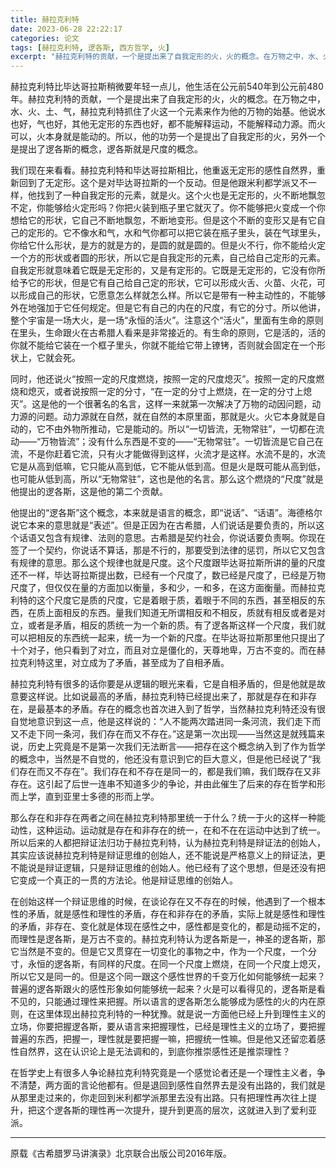 ```yaml
---
title: 赫拉克利特
date: 2023-06-28 22:22:17
categories: 论文
tags: [赫拉克利特, 逻各斯, 西方哲学, 火]
excerpt: "赫拉克利特的贡献，一个是提出来了自我定形的火，火的概念。在万物之中，水、火、土、气，赫拉克利特抓住了火这一个元素来作为他的万物的始基。他说水也好，气也好，其他无定形的东西也好，都不能解释运动，不能解释动力源。而火可以，火本身就是能动的。所以，他的功劳一个是提出了自我定形的火，另外一个是提出了逻各斯的概念，逻各斯就是尺度的概念。"
---
```

赫拉克利特比毕达哥拉斯稍微要年轻一点儿，他生活在公元前540年到公元前480年。赫拉克利特的贡献，一个是提出来了自我定形的火，火的概念。在万物之中，水、火、土、气，赫拉克利特抓住了火这一个元素来作为他的万物的始基。他说水也好，气也好，其他无定形的东西也好，都不能解释运动，不能解释动力源。而火可以，火本身就是能动的。所以，他的功劳一个是提出了自我定形的火，另外一个是提出了逻各斯的概念，逻各斯就是尺度的概念。

我们现在来看看。赫拉克利特和毕达哥拉斯相比，他重返无定形的感性自然界，重新回到了无定形。这个是对毕达哥拉斯的一个反动。但是他跟米利都学派又不一样，他找到了一种自我定形的元素，就是火。这个火也是无定形的，火不断地飘忽不定，你能够给火定形吗？你把火装到瓶子里它就灭了。你不能够把火变成一个你想给它的形状，它自己不断地飘忽，不断地变形。但是这个不断的变形又是有它自己的定形的。它不像水和气，水和气你都可以把它装在瓶子里头，装在气球里头，你给它什么形状，是方的就是方的，是圆的就是圆的。但是火不行，你不能给火定一个方的形状或者圆的形状，所以它是自我定形的元素，自己给自己定形的元素。自我定形就意味着它既是无定形的，又是有定形的。它既是无定形的，它没有你所给予它的形状，但是它有自己给自己定的形状，它可以形成火舌、火苗、火花，可以形成自己的形状，它愿意怎么样就怎么样。所以它是带有一种主动性的，不能够外在地强加于它任何规定。但是它有自己的内在的尺度，有它的分寸。所以他讲，整个宇宙是一场大火，是一场“永恒的活火”。注意这个“活火”，里面有生命的原则在里头，生命跟火在古希腊人看来是非常接近的。有生命的原则，它是活的，活的你就不能给它装在一个框子里头，你就不能给它带上镣铐，否则就会固定在一个形状上，它就会死。

同时，他还说火“按照一定的尺度燃烧，按照一定的尺度熄灭”。按照一定的尺度燃烧和熄灭，或者说按照一定的分寸，“在一定的分寸上燃烧，在一定的分寸上熄灭”。这是他的一个很著名的名言，这样一来就第一次解决了万物的动因问题，动力源的问题。动力源就在自然，就在自然的本原里面，那就是火。火它本身就是自动的，它不由外物所推动，它是能动的。所以“一切皆流，无物常驻”，一切都在流动——“万物皆流”；没有什么东西是不变的——“无物常驻”。一切皆流是它自己在流，不是你赶着它流，只有火才能做得到这样，火流才是这样。水流不是的，水流它是从高到低嘛，它只能从高到低，它不能从低到高。但是火是既可能从高到低，也可能从低到高，所以“无物常驻”，这也是他的名言。那么这个燃烧的“尺度”就是他提出的逻各斯，这是他的第二个贡献。

他提出的“逻各斯”这个概念，本来就是语言的概念，即“说话”、“话语”。海德格尔说它本来的意思就是“表述”。但是正因为在古希腊，人们说话是要负责的，所以这个话语又包含有规律、法则的意思。古希腊是契约社会，你说话要负责啊。你现在签了一个契约，你说话不算话，那是不行的，那要受到法律的惩罚，所以它又包含有规律的意思。那么这个规律也就是尺度。这个尺度跟毕达哥拉斯所讲的量的尺度还不一样，毕达哥拉斯提出数，已经有一个尺度了，数已经是尺度了，已经是万物尺度了，但仅仅在量的方面加以衡量，多和少，一和多，在这方面衡量。而赫拉克利特的这个尺度它是质的尺度，它是着眼于质，着眼于不同的东西，甚至相反的东西，在质上面相反的东西。量我们知道无所谓相反和不相反，质就有相反或者是对立，或者是矛盾，相反的质统一为一个新的质。有了逻各斯这样一个尺度，我们就可以把相反的东西统一起来，统一为一个新的尺度。在毕达哥拉斯那里他只提出了十个对子，他只看到了对立，而且对立是僵化的，天尊地卑，万古不变的。而在赫拉克利特这里，对立成为了矛盾，甚至成为了自相矛盾。

赫拉克利特有很多的话你要是从逻辑的眼光来看，它是自相矛盾的，但是他就是故意要这样说。比如说最高的矛盾，赫拉克利特已经提出来了，那就是存在和非存在，是最基本的矛盾。存在的概念也首次进入到了哲学，当然赫拉克利特还没有很自觉地意识到这一点，他是这样说的：“人不能两次踏进同一条河流，我们走下而又不走下同一条河，我们存在而又不存在。”这是第一次出现——当然这是就残篇来说，历史上究竟是不是第一次我们无法断言——把存在这个概念纳入到了作为哲学的概念中，当然是不自觉的，他还没有意识到它的巨大意义，但是他已经说了“我们存在而又不存在”。我们存在和不存在是同一的，都是我们嘛，我们既存在又非存在。这引起了后世一连串不知道多少的争论，并由此催生了后来的存在哲学和形而上学，直到亚里士多德的形而上学。

那么存在和非存在两者之间在赫拉克利特那里统一于什么？统一于火的这样一种能动性，这种运动。运动就是存在和非存在的统一，在和不在在运动中达到了统一。所以后来的人都把辩证法归功于赫拉克利特，认为赫拉克利特是辩证法的创始人，其实应该说赫拉克利特是辩证思维的创始人，还不能说是严格意义上的辩证法，更不能说是辩证逻辑，只是辩证思维的创始人。他已经有了这个思想，但是还没有把它变成一个真正的一贯的方法论。他是辩证思维的创始人。

在创始这样一个辩证思维的时候，在谈论存在又不存在的时候，他遇到了一个根本性的矛盾，就是感性和理性的矛盾，存在和非存在的矛盾，实际上就是感性和理性的矛盾，非存在、变化就是体现在感性之中，感性都是变化的，都是动摇不定的，而理性是逻各斯，是万古不变的。赫拉克利特认为逻各斯是一，神圣的逻各斯，那它当然是不变的。但是它又贯穿在一切变化的事物之中，作为一个尺度，一个分寸，永恒的逻各斯，有同样的尺度。在同一个尺度上燃烧，在同一个尺度上熄灭，所以它又是同一的。但是这个同一跟这个感性世界的千变万化如何能够统一起来？普遍的逻各斯跟火的感性形象如何能够统一起来？火是可以看得见的，逻各斯是看不见的，只能通过理性来把握。所以语言的逻各斯怎么能够成为感性的火的内在原则，在这里体现出赫拉克利特的一种犹豫。就是说一方面他已经上升到理性主义的立场，你要把握逻各斯，要从语言来把握理性，已经是理性主义的立场了，要把握普遍的东西，把握一，理性就是要把握一嘛，把握统一性嘛。但是他又还留恋着感性自然界，这在认识论上是无法调和的，到底你推崇感性还是推崇理性？

在哲学史上有很多人争论赫拉克利特究竟是一个感觉论者还是一个理性主义者，争不清楚，两方面的言论他都有。但是退回到感性自然界去是没有出路的，我们就是从那里走过来的，你走回到米利都学派那里去没有出路。只有把理性再次往上提升，把这个逻各斯的理性再一次提升，提升到更高的层次，这就进入到了爱利亚派。

------------
原载《古希腊罗马讲演录》北京联合出版公司2016年版。
